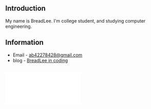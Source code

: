 
## Introduction
 My name is BreadLee. I'm college student, and studying computer engineering.

## Information
- Email - ab42278428@gmail.com
- blog - [BreadLee in coding](https://breadlee.tistory.com/)

##
<img align="left" src="https://github.com/BreadLeee/BreadLeee/blob/main/Hello.gif" height="100x">

<!--
**Coryeo/Coryeo** is a ✨ _special_ ✨ repository because its `README.md` (this file) appears on your GitHub profile.

Here are some ideas to get you started:

- 🔭 I’m currently working on ...
- 🌱 I’m currently learning ...
- 👯 I’m looking to collaborate on ...
- 🤔 I’m looking for help with ...
- 💬 Ask me about ...
- 📫 How to reach me: ...
- 😄 Pronouns: ...
- ⚡ Fun fact: ...
-->
